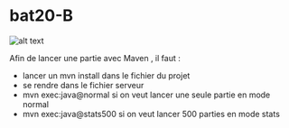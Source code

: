 # bat20-B

![alt text](https://jeuxdis.files.wordpress.com/2016/06/lb41.png)

Afin de lancer une partie avec Maven , il faut : 
- lancer un mvn install dans le fichier du projet
- se rendre dans le fichier serveur
- mvn exec:java@normal si on veut lancer une seule partie en mode normal
- mvn exec:java@stats500 si on veut lancer 500 parties en mode stats
